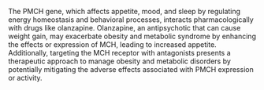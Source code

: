 The PMCH gene, which affects appetite, mood, and sleep by regulating energy homeostasis and behavioral processes, interacts pharmacologically with drugs like olanzapine. Olanzapine, an antipsychotic that can cause weight gain, may exacerbate obesity and metabolic syndrome by enhancing the effects or expression of MCH, leading to increased appetite. Additionally, targeting the MCH receptor with antagonists presents a therapeutic approach to manage obesity and metabolic disorders by potentially mitigating the adverse effects associated with PMCH expression or activity.